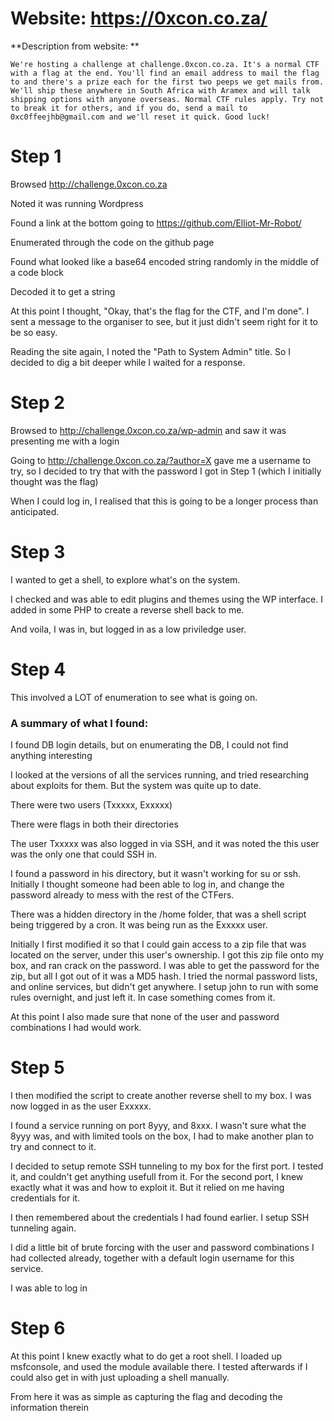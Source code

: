 # Website: https://0xcon.co.za/

**Description from website: **

`We're hosting a challenge at challenge.0xcon.co.za. It's a normal CTF with a flag at the end. You'll find an email address to mail the flag to and there's a prize each for the first two peeps we get mails from. We'll ship these anywhere in South Africa with Aramex and will talk shipping options with anyone overseas. Normal CTF rules apply. Try not to break it for others, and if you do, send a mail to 0xc0ffeejhb@gmail.com and we'll reset it quick. Good luck!`

# Step 1
Browsed  http://challenge.0xcon.co.za

Noted it was running Wordpress

Found a link at the bottom going to https://github.com/Elliot-Mr-Robot/

Enumerated through the code on the github page

Found what looked like a base64 encoded string randomly in the middle of a code block

Decoded it to get a string

At this point I thought, "Okay, that's the flag for the CTF, and I'm done".  I sent a message to the organiser to see, but it just didn't seem right for it to be so easy.

Reading the site again, I noted the "Path to System Admin" title.  So I decided to dig a bit deeper while I waited for a response.

# Step 2
Browsed to http://challenge.0xcon.co.za/wp-admin and saw it was presenting me with a login

Going to http://challenge.0xcon.co.za/?author=X gave me a username to try, so I decided to try that with the password I got in Step 1 (which I initially thought was the flag)

When I could log in, I realised that this is going to be a longer process than anticipated.

# Step 3
I wanted to get a shell, to explore what's on the system.

I checked and was able to edit plugins and themes using the WP interface.  I added in some PHP to create a reverse shell back to me.

And voila, I was in, but logged in as a low priviledge user.

# Step 4
This involved a LOT of enumeration to see what is going on. 

### A summary of what I found:
I found DB login details, but on enumerating the DB, I could not find anything interesting

I looked at the versions of all the services running, and tried researching about exploits for them.  But the system was quite up to date.

There were two users (Txxxxx, Exxxxx)

There were flags in both their directories

The user Txxxxx was also logged in via SSH, and it was noted the this user was the only one that could SSH in.

I found a password in his directory, but it wasn't working for su or ssh.  Initially I thought someone had been able to log in, and change the password already to mess with the rest of the CTFers.

There was a hidden directory in the /home folder, that was a shell script being triggered by a cron.  It was being run as the Exxxxx user.

Initially I first modified it so that I could gain access to a zip file that was located on the server, under this user's ownership.  I got this zip file onto my box, and ran crack on the password.  I was able to get the password for the zip, but all I got out of it was a MD5 hash.  I tried the normal password lists, and online services, but didn't get anywhere.  I setup john to run with some rules overnight, and just left it.  In case something comes from it.

At this point I also made sure that none of the user and password combinations I had would work.


# Step 5
I then modified the script to create another reverse shell to my box.  I was now logged in as the user Exxxxx.

I found a service running on port 8yyy, and 8xxx.  I wasn't sure what the 8yyy was, and with limited tools on the box, I had to make another plan to try and connect to it.

I decided to setup remote SSH tunneling to my box for the first port.  I tested it, and couldn't get anything usefull from it.  For the second port, I knew exactly what it was and how to exploit it.  But it relied on me having credentials for it.

I then remembered about the credentials I had found earlier.  I setup SSH tunneling again.

I did a little bit of brute forcing with the user and password combinations I had collected already, together with a default login username for this service.  

I was able to log in

# Step 6
At this point I knew exactly what to do get a root shell.  I loaded up msfconsole, and used the module available there.  I tested afterwards if I could also get in with just uploading a shell manually.

From here it was as simple as capturing the flag and decoding the information therein
